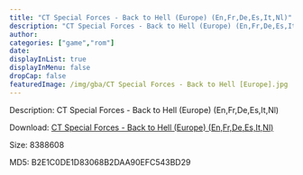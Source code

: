 ```yaml
---
title: "CT Special Forces - Back to Hell (Europe) (En,Fr,De,Es,It,Nl)"
description: "CT Special Forces - Back to Hell (Europe) (En,Fr,De,Es,It,Nl)"
author: 
categories: ["game","rom"]
date: 
displayInList: true
displayInMenu: false
dropCap: false
featuredImage: /img/gba/CT Special Forces - Back to Hell [Europe].jpg
---
```


Description: CT Special Forces - Back to Hell (Europe) (En,Fr,De,Es,It,Nl)

Download: <a style="text-decoration:underline;" href="https://mega.nz/#!WXIQHKwZ!ofM10ne2flwqMeJuTQz-mHS9VO2bVhqBwSA93hplpyg" target = "_blank" rel = "nofollow" > CT Special Forces - Back to Hell (Europe) (En,Fr,De,Es,It,Nl)</a>

Size: 8388608

MD5: B2E1C0DE1D83068B2DAA90EFC543BD29

